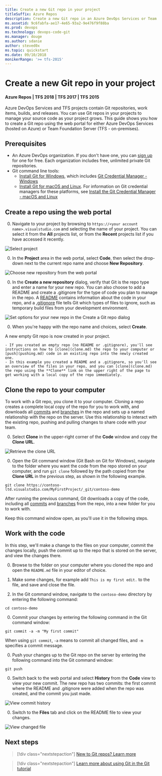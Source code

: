 ```yaml
---
title: Create a new Git repo in your project
titleSuffix: Azure Repos
description: Create a new Git repo in an Azure DevOps Services or Team Foundation Server Project
ms.assetid: 9c6fabfa-ae17-4e65-93a2-9e476f9f88ba
ms.prod: devops
ms.technology: devops-code-git 
ms.manager: douge
ms.author: sdanie
author: steved0x
ms.topic: quickstart
ms.date: 09/10/2018
monikerRange: '>= tfs-2015'
---
```


# Create a new Git repo in your project

#### Azure Repos | TFS 2018 | TFS 2017 | TFS 2015

Azure DevOps Services and TFS projects contain Git repositories, work items, builds, and releases. You can use Git repos in your projects to manage your source code as your project grows. This guide shows you how to create a Git repo using the web portal for either Azure DevOps Services (hosted on Azure) or Team Foundation Server (TFS - on-premises).

## Prerequisites

* An Azure DevOps organization. If you don't have one, you can [sign up](../../organizations/accounts/create-organization.md) for one for free. Each organization includes free, unlimited private Git repositories.
* Git command line tools:
  * [Install Git for Windows](https://git-scm.com/download/win), which includes [Git Credential Manager - Windows](set-up-credential-managers.md#windows)
  * [Install Git for macOS and Linux](https://git-scm.com/downloads). For information on Git credential managers for these platforms, see [Install the Git Credential Manager - macOS and Linux](set-up-credential-managers.md#macos-and-linux)

## Create a repo using the web portal 

0. Navigate to your project by browsing to `https://<your account name>.visualstudio.com` and selecting the name of your project. You can select it from the **All** projects list, or from the **Recent** projects list if you have accessed it recently.

  ![Select project](_img/repo-mgmt/select-vsts-project.png) 

0. In the **Project** area in the web portal, select **Code**, then select the drop-down next to the current repo name and choose **New Repository**.

  ![Choose new repository from the web portal](_img/repo-mgmt/create-vsts-repo.png)    

0. In the **Create a new repository** dialog, verify that Git is the repo type and enter a name for your new repo. You can also choose to add a README and create a .gitignore for the type of code you plan to manage in the repo. A [README](create-a-readme.md) contains information about the code in your repo, and a [.gitignore](ignore-files.md) file tells Git which types of files to ignore, such as temporary build files from your development environment.

  ![Set options for your new repo in the Create a Git repo dialog](_img/repo-mgmt/create-a-new-repository.png)

0. When you're happy with the repo name and choices, select **Create**.

  A new empty Git repo is now created in your project. 

    - If you created an empty repo (no README or .gitignore), you'll see instructions on how to [clone](clone.md) the repo to your computer or [push](pushing.md) code in an existing repo into the newly created one.
    - In this example you created a README and a .gitignore, so you'll see an overview of the files in your repo, and you can [clone](clone.md) the repo using the **Clone** link on the upper right of the page to get working with a local copy of the repo immediately. 

## Clone the repo to your computer

To work with a Git repo, you clone it to your computer. Cloning a repo creates a complete local copy of the repo for you to work with, and downloads all [commits](commits.md) and [branches](branches.md) in the repo and sets up a named relationship with the repo on the server. Use this relationship to interact with the existing repo, pushing and pulling changes to share code with your team.

0. Select **Clone** in the upper-right corner of the **Code** window and copy the **Clone URL**.

  ![Retrieve the clone URL](_img/repo-mgmt/clone-git-repo.png)

0. Open the Git command window (Git Bash on Git for Windows), navigate to the folder where you want the code from the repo stored on your computer, and run `git clone` followed by the path copied from the **Clone URL** in the previous step, as shown in the following example.

  ```
  git clone https://contoso-ltd.visualstudio.com/MyFirstProject/_git/contoso-demo
  ```
  After running the previous command, Git downloads a copy of the code, including all [commits](commits.md) and [branches](branches.md) from the repo, into a new folder for you to work with.

  Keep this command window open, as you'll use it in the following steps.

## Work with the code

In this step, we'll make a change to the files on your computer, commit the changes locally, push the commit up to the repo that is stored on the server, and view the changes there.

0. Browse to the folder on your computer where you cloned the repo and open the `README.md` file in your editor of choice.

0. Make some changes, for example add `This is my first edit.` to the file, and save and close the file.

0. In the Git command window, navigate to the `contoso-demo` directory by entering the following command: 

  ```
  cd contoso-demo
  ```

0. Commit your changes by entering the following command in the Git command window:

  ```
  git commit -a -m "My first commit"
  ```

  When using `git commit`, `-a` means to commit all changed files, and `-m` specifies a commit message.

0. Push your changes up to the Git repo on the server by entering the following command into the Git command window:

  ```
  git push
  ```

0. Switch back to the web portal and select **History** from the **Code** view to view your new commit. The new repo has two commits: the first commit where the README and .gitignore were added when the repo was created, and the commit you just made.

  ![View commit history](_img/repo-mgmt/commit-push.png)

0. Switch to the **Files** tab and click on the README file to view your changes.

  ![View changed file](_img/repo-mgmt/readme-changed-file.png)  

## Next steps

> [!div class="nextstepaction"]
> [New to Git repos? Learn more](/azure/devops/learn/git/set-up-a-git-repository)

> [!div class="nextstepaction"]
> [Learn more about using Git in the Git tutorial](gitworkflow.md)
